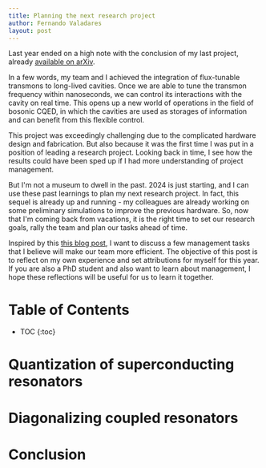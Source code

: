```yaml
---
title: Planning the next research project
author: Fernando Valadares
layout: post
---
```


Last year ended on a high note with the conclusion of my last project, already [available on arXiv](https://arxiv.org/pdf/2312.14665.pdf). 

In a few words, my team and I achieved the integration of flux-tunable transmons to long-lived cavities. Once we are able to tune the transmon frequency within nanoseconds, 
we can control its interactions with the cavity on real time. This opens up a new world of operations in the field of bosonic CQED, in which the cavities are used as storages of information
and can benefit from this flexible control.

This project was exceedingly challenging due to the complicated hardware design and fabrication. But also because it was the first time I was put in a position of leading a research project. 
Looking back in time, I see how the results could have been sped up if I had more understanding of project management.

But I'm not a museum to dwell in the past. 2024 is just starting, and I can use these past learnings to plan my next research project. In fact, this sequel is already up and running - my 
colleagues are already working on some preliminary simulations to improve the previous hardware. So, now that I'm coming back from vacations, it is the right time to set
our research goals, rally the team and plan our tasks ahead of time. 

Inspired by this [this blog post](https://www.projectmanager.com/blog/project-management-skills), I want to discuss a few management tasks that I believe will make our team more efficient.
The objective of this post is to reflect on my own experience and set attributions for myself for this year. If you are also a PhD student and also want to learn about management, I hope 
these reflections will be useful for us to learn it together. 

# Table of Contents
* TOC
{:toc}

# Quantization of superconducting resonators

# Diagonalizing coupled resonators

# Conclusion
